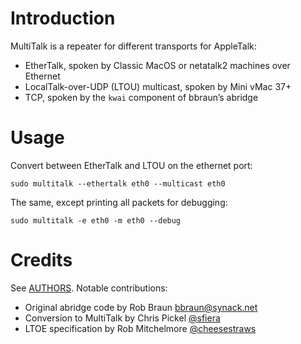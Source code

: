 # Introduction

MultiTalk is a repeater for different transports for AppleTalk:
* EtherTalk, spoken by Classic MacOS or netatalk2 machines over Ethernet
* LocalTalk-over-UDP (LTOU) multicast, spoken by Mini vMac 37+
* TCP, spoken by the `kwai` component of bbraun’s abridge

# Usage

Convert between EtherTalk and LTOU on the ethernet port:

    sudo multitalk --ethertalk eth0 --multicast eth0

The same, except printing all packets for debugging:

    sudo multitalk -e eth0 -m eth0 --debug

# Credits

See [AUTHORS](AUTHORS). Notable contributions:

* Original abridge code by Rob Braun <bbraun@synack.net>
* Conversion to MultiTalk by Chris Pickel [@sfiera](https://github.com/sfiera)
* LTOE specification by Rob Mitchelmore [@cheesestraws](https://github.com/cheesestraws)
